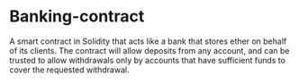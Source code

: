 # Banking-contract
A smart contract in Solidity that acts like a bank that stores ether on behalf of its clients. The contract will allow deposits from any account, and can be trusted to allow withdrawals only by accounts that have sufficient funds to cover the requested withdrawal.
